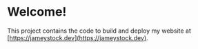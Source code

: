 # Welcome!

This project contains the code to build and deploy my website at [https://jameystock.dev](https://jameystock.dev).
